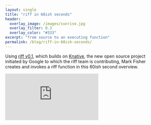 ```yaml
---
layout: single
title: "riff in 60ish seconds"
header:
  overlay_image: /images/sunrise.jpg
  overlay_filter: 0.3
  overlay_color: "#333"
excerpt: "from source to an executing function"
permalink: /blog/riff-in-60ish-seconds/
---
```


Using [riff v0.1](https://projectriff.io/blog/announcing-riff-0-1-0-on-Knative/), which builds on [Knative](https://github.com/knative/docs), the new open source project initiated by Google to which the riff team is contributing, Mark Fisher creates and invokes a riff function in this 60ish second overview.

<iframe src="https://www.youtube.com/embed/izSLUdTSOF8" frameborder="0" allowfullscreen></iframe>